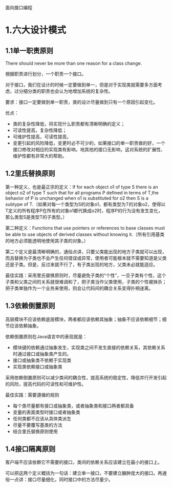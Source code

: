 面向接口编程

# 1.六大设计模式

## 1.1单一职责原则

There should never be more than one reason for a class change.

根据职责进行划分，一个职责一个接口。

对于接口，我们在设计的时候一定要做到单一，但是对于实现类就需要多方面考虑，过分细分类的职责也会认为地增加系统的复杂性。

要求：接口一定要做到单一职责，类的设计尽量做到只有一个原因引起变化。

优点：

- 类的复杂性降低，将实现什么职责都有清晰明确的定义；
- 可读性提高，复杂性降低；
- 可维护性提高，可读性提高，
- 变更引起的风险降低，变更时必不可少的，如果接口的单一职责做的好，一个接口修改对相应的实现类有影响，地其他的接口无影响，这对系统的扩展性、维护性都有非常大的帮助。

## 1.2里氏替换原则

第一种定义，也是最正宗的定义：If for each object o1 of type S there is an object o2 of type T such that for all programs P defined in terms of T,the behavior of P is unchanged when o1 is substituted for o2 then S is a subtype of T.（如果对每一个类型为S的对象o1，都有类型为T的对象o2，使得以T定义的所有程序P在所有的对象o1都代换成o2时，程序P的行为没有发生变化，那么类型S是类型T的子类型。）

第二种定义：Functions that use pointers or references to base classes must be able to use objects of derived classes without knowing it.（所有引用基类的地方必须能透明地使用其子类的对象。）

第二个定义是最清晰明确的，通俗点讲，只要父类能出现的地方子类就可以出现，而且替换为子类也不会产生任何错误或异常，使用者可能根本就不需要知道是父类还是子类。但是，反过来就不行了，有子类出现的地方，父类未必就能适应。

最佳实践：采用里氏替换原则时，尽量避免子类的“个性”，一旦子类有个性，这个子类和父类之间的关系就很难调和了，把子类当作父类使用，子类的个性被抹杀；把子类单独作为一个业务来使用，则会让代码间的耦合关系变得扑朔迷离。

## 1.3依赖倒置原则

高层模块不应该依赖底层模块，两者都应该依赖其抽象；抽象不应该依赖细节；细节应该依赖抽象。

依赖倒置原则在Java语言中的表现就是：

- 模块键的依赖通过抽象发生，实现类之间不发生直接的依赖关系，其依赖关系时通过接口或抽象类产生的。
- 接口或抽象类不依赖于实现类
- 实现类依赖接口或抽象类

采用依赖倒置原则可以减少类间的耦合性，提高系统的稳定性，降低并行开发引起的风险，提高代码的可读性和可维护性。

最佳实践：需要遵循的规则

- 每个类尽量都有接口或抽象类，或者抽象类和接口两者都具备
- 变量的表面类型时接口或者抽象类
- 任何类都不应该从具体类派生
- 尽量不要覆写基类的方法
- 结合里氏替换原则使用

## 1.4接口隔离原则

客户端不应该依赖它不需要的接口，类间的依赖关系应该建立在最小的接口上。

可以把这两个定义概括为一句话：建立单一接口，不要建立臃肿庞大的接口。再通俗一点讲：接口尽量细化，同时接口中的方法尽量少。